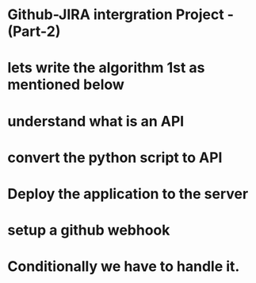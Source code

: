 # Github-JIRA intergration Project - (Part-2)
# lets write the algorithm 1st as mentioned below

# understand what is an API
# convert the python script to API
# Deploy the application to the server
# setup a github webhook
# Conditionally we have to handle it.
